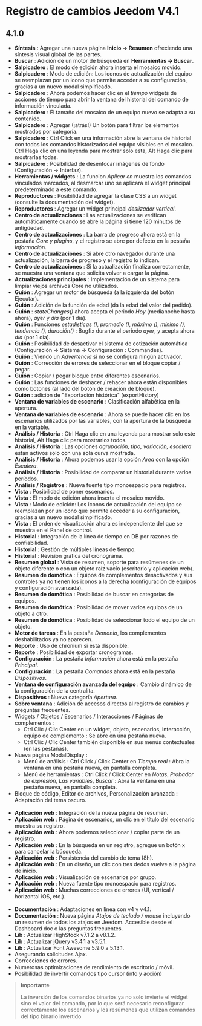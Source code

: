 # Registro de cambios Jeedom V4.1

## 4.1.0

- **Síntesis** : Agregar una nueva página **Inicio → Resumen** ofreciendo una síntesis visual global de las partes.
- **Buscar** : Adición de un motor de búsqueda en **Herramientas → Buscar**.
- **Salpicadero** : El modo de edición ahora inserta el mosaico movido.
- **Salpicadero** : Modo de edición: Los iconos de actualización del equipo se reemplazan por un icono que permite acceder a su configuración, gracias a un nuevo modal simplificado.
- **Salpicadero** : Ahora podemos hacer clic en el *tiempo* widgets de acciones de tiempo para abrir la ventana del historial del comando de información vinculada.
- **Salpicadero** : El tamaño del mosaico de un equipo nuevo se adapta a su contenido.
- **Salpicadero** : Agregar (¡atrás!) Un botón para filtrar los elementos mostrados por categoría.
- **Salpicadero** : Ctrl Click en una información abre la ventana de historial con todos los comandos historizados del equipo visibles en el mosaico. Ctrl Haga clic en una leyenda para mostrar solo esta, Alt Haga clic para mostrarlas todas.
- **Salpicadero** : Posibilidad de desenfocar imágenes de fondo (Configuración -> Interfaz).
- **Herramientas / widgets** : La funcion *Aplicar en* muestra los comandos vinculados marcados, al desmarcar uno se aplicará el widget principal predeterminado a este comando.
- **Reproductores** : Posibilidad de agregar la clase CSS a un widget (consulte la documentación del widget).
- **Reproductores** : Agregar un widget principal *deslizador vertical*.
- **Centro de actualizaciones** : Las actualizaciones se verifican automáticamente cuando se abre la página si tiene 120 minutos de antigüedad.
- **Centro de actualizaciones** : La barra de progreso ahora está en la pestaña *Core y plugins*, y el registro se abre por defecto en la pestaña *Información*.
- **Centro de actualizaciones** : Si abre otro navegador durante una actualización, la barra de progreso y el registro lo indican.
- **Centro de actualizaciones** : Si la actualización finaliza correctamente, se muestra una ventana que solicita volver a cargar la página.
- **Actualizaciones principales** : Implementación de un sistema para limpiar viejos archivos Core no utilizados.
- **Guión** : Agregar un motor de búsqueda (a la izquierda del botón Ejecutar).
- **Guión** : Adición de la función de edad (da la edad del valor del pedido).
- **Guión** : *stateChanges()* ahora acepta el periodo *Hoy* (medianoche hasta ahora), *ayer* y *dia* (por 1 día).
- **Guión** : Funciones *estadísticas (), promedio (), máximo (), mínimo (), tendencia (), duración()* : Bugfix durante el período *ayer*, y acepta ahora *dia* (por 1 día).
- **Guión** : Posibilidad de desactivar el sistema de cotización automática (Configuración → Sistema → Configuración : Commandes).
- **Guión** : Viendo un *Advertencia* si no se configura ningún activador.
- **Guión** : Corrección de errores de seleccionar en el bloque copiar / pegar.
- **Guión** : Copiar / pegar bloque entre diferentes escenarios.
- **Guión** : Las funciones de deshacer / rehacer ahora están disponibles como botones (al lado del botón de creación de bloque).
- **Guión** :  adición de "Exportación histórica" (exportHistory)
- **Ventana de variables de escenario** : Clasificación alfabética en la apertura.
- **Ventana de variables de escenario** : Ahora se puede hacer clic en los escenarios utilizados por las variables, con la apertura de la búsqueda en la variable.
- **Análisis / Historia** : Ctrl Haga clic en una leyenda para mostrar solo este historial, Alt Haga clic para mostrarlos todos.
- **Análisis / Historia** : Las opciones *agrupación, tipo, variación, escalera* están activos solo con una sola curva mostrada.
- **Análisis / Historia** : Ahora podemos usar la opción *Area* con la opción *Escalera*.
- **Análisis / Historia** : Posibilidad de comparar un historial durante varios períodos.
- **Análisis / Registros** : Nueva fuente tipo monoespacio para registros.
- **Vista** : Posibilidad de poner escenarios.
- **Vista** : El modo de edición ahora inserta el mosaico movido.
- **Vista** : Modo de edición: Los iconos de actualización del equipo se reemplazan por un icono que permite acceder a su configuración, gracias a un nuevo modal simplificado.
- **Vista** : El orden de visualización ahora es independiente del que se muestra en el Panel de control.
- **Historial** : Integración de la línea de tiempo en DB por razones de confiabilidad.
- **Historial** : Gestión de múltiples líneas de tiempo.
- **Historial** : Revisión gráfica del cronograma.
- **Resumen global** : Vista de resumen, soporte para resúmenes de un objeto diferente o con un objeto raíz vacío (escritorio y aplicación web).
- **Resumen de domótica** : Equipos de complementos desactivados y sus controles ya no tienen los iconos a la derecha (configuración de equipos y configuración avanzada).
- **Resumen de domótica** : Posibilidad de buscar en categorías de equipos.
- **Resumen de domótica** : Posibilidad de mover varios equipos de un objeto a otro.
- **Resumen de domótica** : Posibilidad de seleccionar todo el equipo de un objeto.
- **Motor de tareas** : En la pestaña *Demonio*, los complementos deshabilitados ya no aparecen.
- **Reporte** : Uso de chronium si está disponible.
- **Reporte** : Posibilidad de exportar cronogramas.
- **Configuración** : La pestaña *Información* ahora está en la pestaña *Principal*.
- **Configuración** : La pestaña *Comandos* ahora está en la pestaña *Dispositivos*.
- **Ventana de configuración avanzada del equipo** : Cambio dinámico de la configuración de la centralita.
- **Dispositivos** : Nueva categoría *Apertura*.
- **Sobre ventana** : Adición de accesos directos al registro de cambios y preguntas frecuentes.
- Widgets / Objetos / Escenarios / Interacciones / Páginas de complementos :
	- Ctrl Clic / Clic Center en un widget, objeto, escenarios, interacción, equipo de complemento : Se abre en una pestaña nueva.
	- Ctrl Clic / Clic Center también disponible en sus menús contextuales (en las pestañas).
- Nueva página ModalDisplay :
	- Menú de análisis : Ctrl Click / Click Center en *Tiempo real* : Abra la ventana en una pestaña nueva, en pantalla completa.
	- Menú de herramientas : Ctrl Click / Click Center en *Notas*, *Probador de expresión*, *Las variables*, *Buscar* : Abra la ventana en una pestaña nueva, en pantalla completa.
- Bloque de código, Editor de archivos, Personalización avanzada : Adaptación del tema oscuro.<br/><br/>
- **Aplicación web** : Integración de la nueva página de resumen.
- **Aplicación web** : Página de escenarios, un clic en el título del escenario muestra su registro.
- **Aplicación web** : Ahora podemos seleccionar / copiar parte de un registro.
- **Aplicación web** : En la búsqueda en un registro, agregue un botón x para cancelar la búsqueda.
- **Aplicación web** : Persistencia del cambio de tema (8h).
- **Aplicación web** : En un diseño, un clic con tres dedos vuelve a la página de inicio.
- **Aplicación web** : Visualización de escenarios por grupo.
- **Aplicación web** : Nueva fuente tipo monoespacio para registros.
- **Aplicación web** : Muchas correcciones de errores (UI, vertical / horizontal iOS, etc.).<br/><br/>
- **Documentación** : Adaptaciones en línea con v4 y v4.1.
- **Documentación** : Nueva página *Atajos de teclado / mouse* incluyendo un resumen de todos los atajos en Jeedom. Accesible desde el Dashboard doc o las preguntas frecuentes.
- **Lib** : Actualizar HighStock v7.1.2 a v8.1.2.
- **Lib** : Actualizar jQuery v3.4.1 a v3.5.1.
- **Lib** : Actualizar Font Awesome 5.9.0 a 5.13.1.
- Asegurando solicitudes Ajax.
- Correcciones de errores.
- Numerosas optimizaciones de rendimiento de escritorio / móvil.
- Posibilidad de invertir comandos tipo cursor (info y acción)

>**Importante**
>
> La inversión de los comandos binarios ya no solo invierte el widget sino el valor del comando, por lo que será necesario reconfigurar correctamente los escenarios y los resúmenes que utilizan comandos del tipo binario invertido
